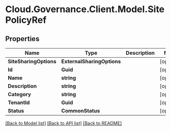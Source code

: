 # Cloud.Governance.Client.Model.SitePolicyRef
## Properties

Name | Type | Description | Notes
------------ | ------------- | ------------- | -------------
**SiteSharingOptions** | **ExternalSharingOptions** |  | [optional] 
**Id** | **Guid** |  | [optional] 
**Name** | **string** |  | [optional] 
**Description** | **string** |  | [optional] 
**Category** | **string** |  | [optional] 
**TenantId** | **Guid** |  | [optional] 
**Status** | **CommonStatus** |  | [optional] 

[[Back to Model list]](../README.md#documentation-for-models) [[Back to API list]](../README.md#documentation-for-api-endpoints) [[Back to README]](../README.md)

